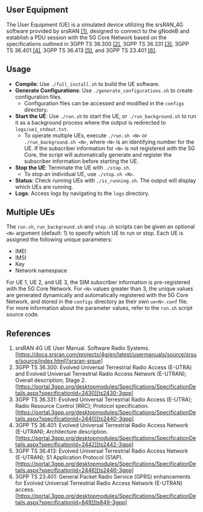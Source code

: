 ## User Equipment

The User Equipment (UE) is a simulated device utilizing the srsRAN_4G software provided by srsRAN [[1]][srsran-srsue], designed to connect to the gNodeB and establish a PDU session with the 5G Core Network based on the specifications outlined in 3GPP TS 36.300 [[2]][ts2430-3gpp], 3GPP TS 36.331 [[3]][ts2440-3gpp], 3GPP TS 36.401 [[4]][ts2442-3gpp], 3GPP TS 36.413 [[5]][ts2446-3gpp], and 3GPP TS 23.401 [[6]][ts849-3gpp].

## Usage

- **Compile**: Use `./full_install.sh` to build the UE software.
- **Generate Configurations**: Use `./generate_configurations.sh` to create configuration files.
  - Configuration files can be accessed and modified in the `configs` directory.
- **Start the UE**: Use `./run.sh` to start the UE, or `./run_background.sh` to run it as a background process where the output is redirected to `logs/ue1_stdout.txt`.
  - To operate multiple UEs, execute `./run.sh <N>` or `./run_background.sh <N>`, where `<N>` is an identifying number for the UE. If the subscriber information for `<N>` is not registered with the 5G Core, the script will automatically generate and register the subscriber information before starting the UE.
- **Stop the UE**: Terminate the UE with `./stop.sh`.
  - To stop an individual UE, use `./stop.sh <N>`.
- **Status**: Check running UEs with `./is_running.sh`. The output will display which UEs are running.
- **Logs**: Access logs by navigating to the `logs` directory.

## Multiple UEs

The `run.sh`, `run_background.sh` and `stop.sh` scripts can be given an optional `<N>` argument (default: 1) to specify which UE to run or stop. Each UE is assigned the following unique parameters:

- IMEI
- IMSI
- Key
- Network namespace

For UE 1, UE 2, and UE 3, the SIM subscriber information is pre-registered with the 5G Core Network. For `<N>` values greater than 3, the unique values are generated dynamically and automatically registered with the 5G Core Network, and stored in the `configs` directory as their own `ue<N>.conf` file. For more information about the parameter values, refer to the `run.sh` script source code.

## References

1. srsRAN 4G UE User Manual. Software Radio Systems. [https://docs.srsran.com/projects/4g/en/latest/usermanuals/source/srsue/source/index.html][srsran-srsue]
2. 3GPP TS 36.300: Evolved Universal Terrestrial Radio Access (E-UTRA) and Evolved Universal Terrestrial Radio Access Network (E-UTRAN); Overall description; Stage 2. [https://portal.3gpp.org/desktopmodules/Specifications/SpecificationDetails.aspx?specificationId=2430][ts2430-3gpp]
3. 3GPP TS 36.331: Evolved Universal Terrestrial Radio Access (E-UTRA); Radio Resource Control (RRC); Protocol specification. [https://portal.3gpp.org/desktopmodules/Specifications/SpecificationDetails.aspx?specificationId=2440][ts2440-3gpp]
4. 3GPP TS 36.401: Evolved Universal Terrestrial Radio Access Network (E-UTRAN); Architecture description. [https://portal.3gpp.org/desktopmodules/Specifications/SpecificationDetails.aspx?specificationId=2442][ts2442-3gpp]
5. 3GPP TS 36.413: Evolved Universal Terrestrial Radio Access Network (E-UTRAN); S1 Application Protocol (S1AP). [https://portal.3gpp.org/desktopmodules/Specifications/SpecificationDetails.aspx?specificationId=2446][ts2446-3gpp]
6. 3GPP TS 23.401: General Packet Radio Service (GPRS) enhancements for Evolved Universal Terrestrial Radio Access Network (E-UTRAN) access. [https://portal.3gpp.org/desktopmodules/Specifications/SpecificationDetails.aspx?specificationId=849][ts849-3gpp]

<!-- References -->

[srsran-srsue]: https://docs.srsran.com/projects/4g/en/latest/usermanuals/source/srsue/source/index.html
[ts2430-3gpp]: https://portal.3gpp.org/desktopmodules/Specifications/SpecificationDetails.aspx?specificationId=2430
[ts2440-3gpp]: https://portal.3gpp.org/desktopmodules/Specifications/SpecificationDetails.aspx?specificationId=2440
[ts2442-3gpp]: https://portal.3gpp.org/desktopmodules/Specifications/SpecificationDetails.aspx?specificationId=2442
[ts2446-3gpp]: https://portal.3gpp.org/desktopmodules/Specifications/SpecificationDetails.aspx?specificationId=2446
[ts849-3gpp]: https://portal.3gpp.org/desktopmodules/Specifications/SpecificationDetails.aspx?specificationId=849
